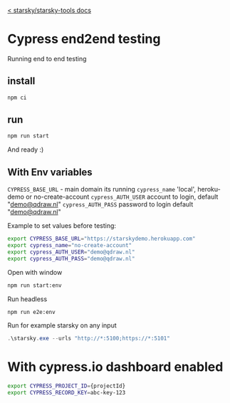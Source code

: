 [< starsky/starsky-tools docs](../readme.md)
# Cypress end2end testing

Running end to end testing

## install
```sh
npm ci
```

## run
```sh
npm run start
```

And ready :)


## With Env variables

`CYPRESS_BASE_URL` - main domain its running
`cypress_name` 'local', heroku-demo or no-create-account
`cypress_AUTH_USER` account to login, default "demo@qdraw.nl"
`cypress_AUTH_PASS` password to login default "demo@qdraw.nl"


Example to set values before testing:

```sh
export CYPRESS_BASE_URL="https://starskydemo.herokuapp.com"  
export cypress_name="no-create-account"
export cypress_AUTH_USER="demo@qdraw.nl"
export cypress_AUTH_PASS="demo@qdraw.nl"
```

Open with window
```sh
npm run start:env
```

Run headless
```sh
npm run e2e:env
```

Run for example starsky on any input
```powershell
.\starsky.exe --urls "http://*:5100;https://*:5101"
```

# With cypress.io dashboard enabled

```sh
export CYPRESS_PROJECT_ID={projectId}
export CYPRESS_RECORD_KEY=abc-key-123
```
